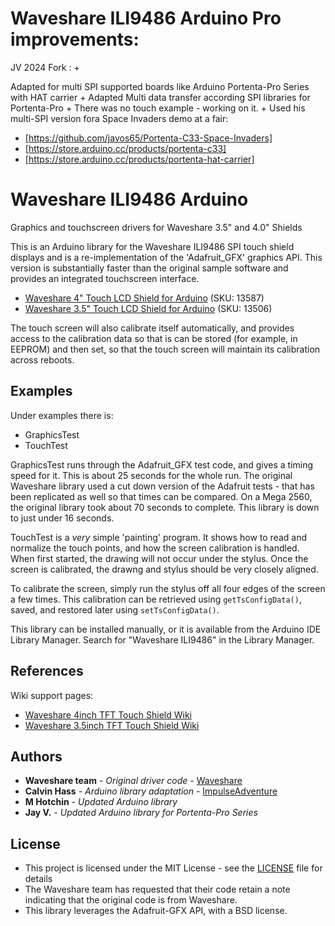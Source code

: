 # Waveshare ILI9486 Arduino Pro improvements:
JV 2024 Fork : +

Adapted for multi SPI supported boards like Arduino Portenta-Pro Series with HAT carrier +
Adapted Multi data transfer according SPI libraries for Portenta-Pro +
There was no touch example - working on it. + 
Used his multi-SPI version fora Space Invaders demo at a fair:

- [https://github.com/javos65/Portenta-C33-Space-Invaders]
- [https://store.arduino.cc/products/portenta-c33]
- [https://store.arduino.cc/products/portenta-hat-carrier]



# Waveshare ILI9486 Arduino
Graphics and touchscreen drivers for Waveshare 3.5" and 4.0" Shields

This is an Arduino library for the Waveshare ILI9486 SPI touch shield displays and
is a re-implementation of the 'Adafruit_GFX' graphics API. This version is
substantially faster than the original sample software and provides an integrated
touchscreen interface.

- [Waveshare 4" Touch LCD Shield for Arduino](https://www.waveshare.com/product/modules/oleds-lcds/arduino-lcd/4inch-tft-touch-shield.htm) (SKU: 13587)
- [Waveshare 3.5" Touch LCD Shield for Arduino](https://www.waveshare.com/product/modules/oleds-lcds/arduino-lcd/3.5inch-tft-touch-shield.htm) (SKU: 13506)

The touch screen will also calibrate itself automatically, and provides access to the
calibration data so that is can be stored (for example, in EEPROM) and then set, so that
the touch screen will maintain its calibration across reboots.

## Examples
Under examples there is:
 - GraphicsTest
 - TouchTest 

 GraphicsTest runs through the Adafruit_GFX test code, and gives a timing speed for it.
 This is about 25 seconds for the whole run.  The original Waveshare library used a cut
 down version of the Adafruit tests - that has been replicated as well so that times can
 be compared.  On a Mega 2560, the original library took about 70 seconds to complete.
 This library is down to just under 16 seconds.

 TouchTest is a *very* simple 'painting' program.  It shows how to read and normalize the
 touch points, and how the screen calibration is handled.  When first started, the drawing
 will not occur under the stylus.  Once the screen is calibrated, the drawng and stylus
 should be very closely aligned.

 To calibrate the screen, simply run the stylus off all four edges of the screen a few
 times.  This calibration can be retrieved using `getTsConfigData()`, saved, and restored
 later using `setTsConfigData()`.

 This library can be installed manually, or it is available from the Arduino IDE Library Manager.
 Search for "Waveshare ILI9486" in the Library Manager.

## References

Wiki support pages:
- [Waveshare 4inch TFT Touch Shield Wiki](https://www.waveshare.com/wiki/4inch_TFT_Touch_Shield)
- [Waveshare 3.5inch TFT Touch Shield Wiki](https://www.waveshare.com/wiki/3.5inch_TFT_Touch_Shield)

## Authors

* **Waveshare team** - *Original driver code* - [Waveshare](https://www.waveshare.com/)
* **Calvin Hass** - *Arduino library adaptation* - [ImpulseAdventure](https://github.com/ImpulseAdventure/)
* **M Hotchin** - *Updated Arduino library*
* **Jay V.** - *Updated Arduino library for Portenta-Pro Series*

## License

- This project is licensed under the MIT License - see the [LICENSE](LICENSE) file for details
- The Waveshare team has requested that their code retain a note indicating that the original code is from Waveshare.
- This library leverages the Adafruit-GFX API, with a BSD license.
